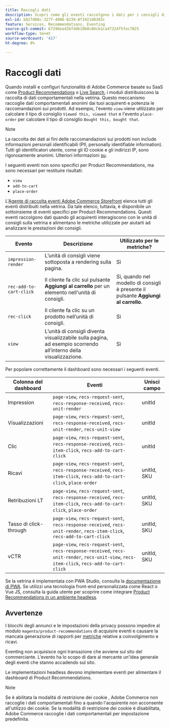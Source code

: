 ```yaml
---
title: Raccogli dati
description: Scopri come gli eventi raccolgono i dati per i consigli di prodotto.
exl-id: b827d88c-327f-4986-8239-8f1921d8383c
feature: Services, Recommendations, Eventing
source-git-commit: 67296ea42bfddb10b0c86cb1ca47324f5fec7825
workflow-type: tm+mt
source-wordcount: '417'
ht-degree: 0%

---
```


# Raccogli dati

Quando installi e configuri funzionalità di Adobe Commerce basate su SaaS come [Product Recommendations](install-configure.md) o [Live Search](https://experienceleague.adobe.com/docs/commerce-merchant-services/live-search/onboard/install.html), i moduli distribuiscono la raccolta di dati comportamentali nella vetrina. Questo meccanismo raccoglie dati comportamentali anonimi dai tuoi acquirenti e potenzia le raccomandazioni sui prodotti. Ad esempio, l&#39;evento `view` viene utilizzato per calcolare il tipo di consiglio `Viewed this, viewed that` e l&#39;evento `place-order` per calcolare il tipo di consiglio `Bought this, bought that`.

>[!NOTE]
>
>La raccolta dei dati ai fini delle raccomandazioni sui prodotti non include informazioni personali identificabili (PII, personally identifiable information). Tutti gli identificatori utente, come gli ID cookie e gli indirizzi IP, sono rigorosamente anonimi. Ulteriori informazioni [su](https://www.adobe.com/privacy/experience-cloud.html).

I seguenti eventi non sono specifici per Product Recommendations, ma sono necessari per restituire risultati:

- `view`
- `add-to-cart`
- `place-order`

L&#39;[Agente di raccolta eventi Adobe Commerce Storefront](https://developer.adobe.com/commerce/services/shared-services/storefront-events/collector/#quick-start) elenca tutti gli eventi distribuiti nella vetrina. Da tale elenco, tuttavia, è disponibile un sottoinsieme di eventi specifici per Product Recommendations. Questi eventi raccolgono dati quando gli acquirenti interagiscono con le unità di consigli sulla vetrina e alimentano le metriche utilizzate per aiutarti ad analizzare le prestazioni dei consigli.

| Evento | Descrizione | Utilizzato per le metriche? |
| --- | --- | --- |
| `impression-render` | L’unità di consigli viene sottoposta a rendering sulla pagina. | Sì |
| `rec-add-to-cart-click` | Il cliente fa clic sul pulsante **Aggiungi al carrello** per un elemento nell&#39;unità di consigli. | Sì, quando nel modello di consigli è presente il pulsante **Aggiungi al carrello**. |
| `rec-click` | Il cliente fa clic su un prodotto nell’unità di consigli. | Sì |
| `view` | L’unità di consigli diventa visualizzabile sulla pagina, ad esempio scorrendo all’interno della visualizzazione. | Sì |

Per popolare correttamente il dashboard sono necessari i seguenti eventi.

| Colonna del dashboard | Eventi | Unisci campo |
| ---------------- | --------- | ----------- |
| Impression | `page-view`, `recs-request-sent`, `recs-response-received`, `recs-unit-render` | unitId |
| Visualizzazioni | `page-view`, `recs-request-sent`, `recs-response-received`, `recs-unit-render`, `recs-unit-view` | unitId |
| Clic | `page-view`, `recs-request-sent`, `recs-response-received`, `recs-item-click`, `recs-add-to-cart-click` | unitId |
| Ricavi | `page-view`, `recs-request-sent`, `recs-response-received`, `recs-item-click`, `recs-add-to-cart-click`, `place-order` | unitId, SKU |
| Retribuzioni LT | `page-view`, `recs-request-sent`, `recs-response-received`, `recs-item-click`, `recs-add-to-cart-click`, `place-order` | unitId, SKU |
| Tasso di click-through | `page-view`, `recs-request-sent`, `recs-response-received`, `recs-unit-render`, `recs-item-click`, `recs-add-to-cart-click` | unitId, SKU |
| vCTR | `page-view`, `recs-request-sent`, `recs-response-received`, `recs-unit-render`, `recs-unit-view`, `recs-item-click`, `recs-add-to-cart-click` | unitId, SKU |

Se la vetrina è implementata con PWA Studio, consulta la [documentazione di PWA](https://developer.adobe.com/commerce/pwa-studio/integrations/product-recommendations/). Se utilizzi una tecnologia front-end personalizzata come React o Vue JS, consulta la guida utente per scoprire come integrare [Product Recommendations in un ambiente headless](headless.md).

## Avvertenze

I blocchi degli annunci e le impostazioni della privacy possono impedire al modulo `magento/product-recommendations` di acquisire eventi e causare la mancata generazione di rapporti per [metriche](workspace.md) relative a coinvolgimento e ricavi.

Eventing non acquisisce ogni transazione che avviene sul sito del commerciante. L&#39;evento ha lo scopo di dare al mercante un&#39;idea generale degli eventi che stanno accadendo sul sito.

Le implementazioni headless devono implementare eventi per alimentare il dashboard di Product Recommendations.

>[!NOTE]
>
>Se è abilitata la modalità di restrizione dei cookie [](https://experienceleague.adobe.com/docs/commerce-admin/start/compliance/privacy/compliance-cookie-law.html), Adobe Commerce non raccoglie i dati comportamentali fino a quando l&#39;acquirente non acconsente all&#39;utilizzo dei cookie. Se la modalità di restrizione dei cookie è disabilitata, Adobe Commerce raccoglie i dati comportamentali per impostazione predefinita.
